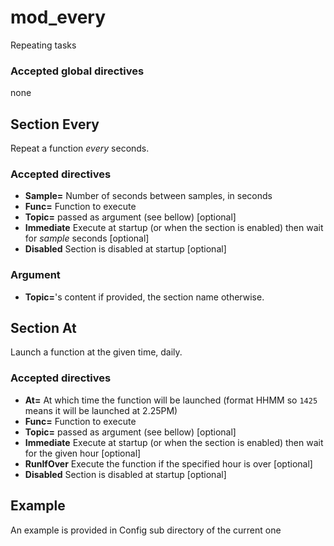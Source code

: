 # mod_every

Repeating tasks

### Accepted global directives
none

## Section Every
Repeat a function *every* seconds.

### Accepted directives
* **Sample=** Number of seconds between samples, in seconds
* **Func=** Function to execute
* **Topic=** passed as argument (see bellow) [optional]
* **Immediate** Execute at startup (or when the section is enabled) then wait for *sample* seconds [optional]
* **Disabled** Section is disabled at startup [optional]

### Argument

* **Topic=**'s content if provided, the section name otherwise.

## Section At
Launch a function at the given time, daily.

### Accepted directives
* **At=** At which time the function will be launched (format HHMM so `1425` means it will be launched at 2.25PM)
* **Func=** Function to execute
* **Topic=** passed as argument (see bellow) [optional]
* **Immediate** Execute at startup (or when the section is enabled) then wait for the given hour [optional]
* **RunIfOver** Execute the function if the specified hour is over [optional]
* **Disabled** Section is disabled at startup [optional]

## Example

An example is provided in Config sub directory of the current one
